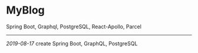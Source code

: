 # MyBlog
Spring Boot, Graphql, PostgreSQL, React-Apollo, Parcel

---
*2019-08-17*
create Spring Boot, GraphQL, PostgreSQL